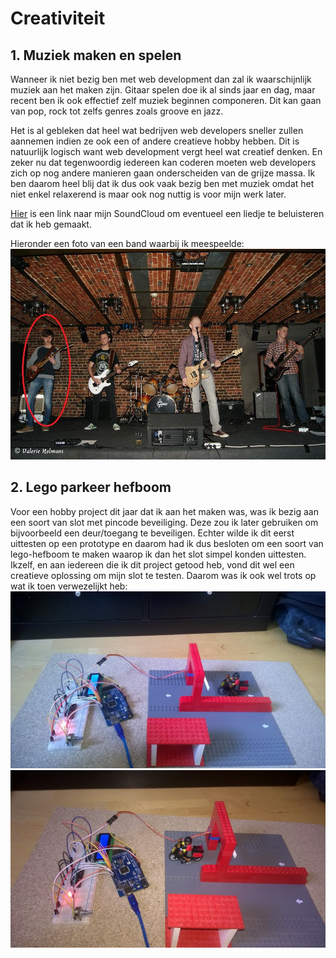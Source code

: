 # Creativiteit
## 1. Muziek maken en spelen
Wanneer ik niet bezig ben met web development dan zal ik waarschijnlijk muziek aan het maken zijn. Gitaar spelen doe ik al sinds jaar en dag, maar recent ben ik ook effectief zelf muziek beginnen componeren. Dit kan gaan van pop, rock tot zelfs genres zoals groove en jazz.

Het is al gebleken dat heel wat bedrijven web developers sneller zullen aannemen indien ze ook een of andere creatieve hobby hebben. Dit is natuurlijk logisch want web development vergt heel wat creatief denken. En zeker nu dat tegenwoordig iedereen kan coderen moeten web developers zich op nog andere manieren gaan onderscheiden van de grijze massa. Ik ben daarom heel blij dat ik dus ook vaak bezig ben met muziek omdat het niet enkel relaxerend is maar ook nog nuttig is voor mijn werk later.

[Hier](https://soundcloud.com/wout-borghgraef) is een link naar mijn SoundCloud om eventueel een liedje te beluisteren dat ik heb gemaakt.

Hieronder een foto van een band waarbij ik meespeelde:
![Me with a guitar in a band](/images/guitar.jpg)

## 2. Lego parkeer hefboom
Voor een hobby project dit jaar dat ik aan het maken was, was ik bezig aan een soort van slot met pincode beveiliging. Deze zou ik later gebruiken om bijvoorbeeld een deur/toegang te beveiligen. Echter wilde ik dit eerst uittesten op een prototype en daarom had ik dus besloten om een soort van lego-hefboom te maken waarop ik dan het slot simpel konden uittesten. Ikzelf, en aan iedereen die ik dit project getood heb, vond dit wel een creatieve oplossing om mijn slot te testen. Daarom was ik ook wel trots op wat ik toen verwezelijkt heb:
![Lego before](/images/lego_before.jpg)
![Lego after](/images/lego_after.jpg)
